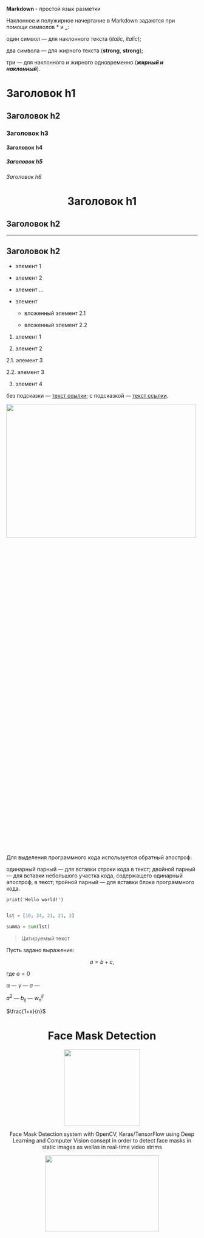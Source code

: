 <strong> Markdown </strong> - простой язык разметки

Наклонное и полужирное начертание в Markdown задаются при помощи символов * и _:

один символ — для наклонного текста (_italic_, *italic*);

два символа — для жирного текста (__strong__, **strong**);

три — для наклонного и жирного одновременно (***жирный и наклонный***).

# Заголовок h1

## Заголовок h2

### Заголовок h3

#### Заголовок h4

##### Заголовок h5

###### Заголовок h6

# <center> Заголовок h1 </center>

## Заголовок h2

---

## Заголовок h2

+ элемент 1

- элемент 2

* элемент ...


* элемент

  * вложенный элемент 2.1

  * вложенный элемент 2.2



1. элемент 1

2. элемент 2

  2.1. элемент 3

  2.2. элемент 3

3. элемент 4


без подсказки — [текст ссылки](http://example.com/link);
c подсказкой — [текст ссылки](http://example.com/link "Подсказка").

<img src=https://i.imgur.com/3uj9teq.png width=500px height=30%>


Для выделения программного кода используется обратный апостроф:

одинарный парный — для вставки строки кода в текст;
двойной парный — для вставки небольшого участка кода, содержащего одинарный апостроф, в текст;
тройной парный — для вставки блока программного кода.

`print('Hello world!')`

```python

lst = [10, 34, 21, 21, 3]

summa = sum(lst)

```

> Цитируемый текст

Пусть задано выражение:

$$a = b +c,$$

где $a=0$

$\alpha$ — 
$\gamma$ — 
$\sigma$ — 

$a^2$ — 
$b_{ij}$ — 
$w^{ij}_n$

$\frac{1+x}{n}$



# <center> Face Mask Detection </center>
<center> <img src=https://raw.githubusercontent.com/Vrushti24/Face-Mask-Detection/logo/Logo/facemaskdetection.ai%20%40%2051.06%25%20(CMYK_GPU%20Preview)%20%2018-02-2021%2018_33_18%20(2).png width=200px height=200px> <center>


Face Mask Detection system with OpenCV, Keras/TensorFlow using Deep Learning and Computer Vision consept in order to detect face masks in static images as wellas in real-time video strims
<center> <img src=https://raw.githubusercontent.com/chandrikadeb7/Face-Mask-Detection/master/Readme_images/Screen%20Shot%202020-05-14%20at%208.49.06%20PM.png width=300px height=200px> <center>